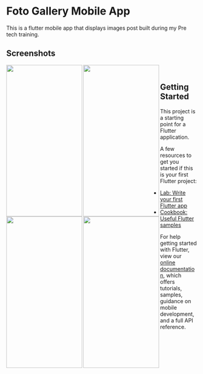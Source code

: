 # Foto Gallery Mobile App

This is a flutter mobile app that displays images post built during my Pre tech training.

## Screenshots


<img align="left" src="https://github.com/Hidaya-Bamba/MyFotoGalleryApp-App/blob/main/screenshots/image_1.png?raw=true" width="200" height="400"/>
<img align="left" src="https://github.com/Hidaya-Bamba/MyFotoGalleryApp-App/blob/main/screenshots/image_1.png?raw=true" width="200" height="400"/>
<br>
<img align="left" src="https://github.com/Hidaya-Bamba/MyFotoGalleryApp-App/blob/main/screenshots/image_1.png?raw=true" width="200" height="400"/>

<img align="left" src="https://github.com/Hidaya-Bamba/MyFotoGalleryApp-App/blob/main/screenshots/image_1.png?raw=true" width="200" height="400"/>




## Getting Started

This project is a starting point for a Flutter application.

A few resources to get you started if this is your first Flutter project:

- [Lab: Write your first Flutter app](https://flutter.dev/docs/get-started/codelab)
- [Cookbook: Useful Flutter samples](https://flutter.dev/docs/cookbook)

For help getting started with Flutter, view our
[online documentation](https://flutter.dev/docs), which offers tutorials,
samples, guidance on mobile development, and a full API reference.
